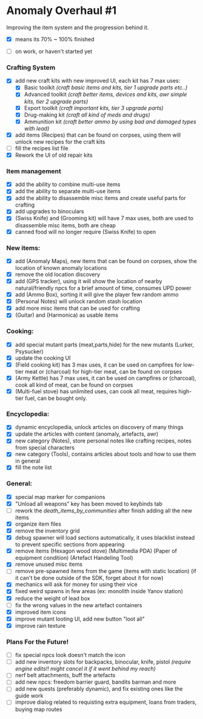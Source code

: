 # Anomaly Overhaul #1
Improving the item system and the progression behind it.
- [x] means its 70% ~ 100% finished
- [ ] on work, or haven't started yet




### Crafting System
- [x] add new craft kits with new improved UI, each kit has 7 max uses:
   - [x] Basic toolkit *(craft basic items and kits, tier 1 upgrade parts etc..)*
   - [x] Advanced toolkit *(craft better items, devices and kits, awr simple kits, tier 2 upgrade parts)*
   - [x] Export toolkit *(craft important kits, tier 3 upgrade parts)*
   - [x] Drug-making kit *(craft all kind of meds and drugs)*
   - [x] Ammunition kit *(craft better ammo by using bad and damaged types with lead)*
- [x] add items (Recipes) that can be found on corpses, using them will unlock new recipes for the craft kits
- [ ] fill the recipes list file
- [x] Rework the UI of old repair kits

### Item management
- [x] add the ability to combine multi-use items
- [x] add the ability to separate multi-use items
- [x] add the ability to disassemble misc items and create useful parts for crafting
- [x] add upgrades to binoculars
- [x] (Swiss Knife) and (Grooming kit) will have 7 max uses, both are used to disassemble misc items, both are cheap
- [x] canned food will no longer require (Swiss Knife) to open
 
### New items:
- [x] add (Anomaly Maps), new items that can be found on corpses, show the location of known anomaly locations
- [x] remove the old location discovery
- [x] add (GPS tracker), using it will show the location of nearby natural/friendly npcs for a brief amount of time, consumes UPD power
- [x] add (Ammo Box), sorting it will give the player few random ammo
- [x] (Personal Notes) will unlock random stash location
- [x] add more misc items that can be used for crafting
- [x] (Guitar) and (Harmonica) as usable items

### Cooking:
- [x] add special mutant parts (meat,parts,hide) for the new mutants (Lurker, Psysucker)
- [x] update the cooking UI
- [x] (Field cooking kit) has 3 max uses, it can be used on campfires for low-tier meat or (charcoal) for high-tier meat, can be found on corpses
- [x] (Army Kettle) has 7 max uses, it can be used on campfires or (charcoal), cook all kind of meat, can be found on corpses
- [x] (Multi-fuel stove) has unlimited uses, can cook all meat, requires high-tier fuel, can be bought only.

### Encyclopedia:
- [x] dynamic encyclopedia, unlock articles on discovery of many things
- [x] update the articles with content (anomaly, artefacts, awr)
- [x] new category (Notes), store personal notes like crafting recipes, notes from special characters
- [x] new category (Tools), contains articles about tools and how to use them in general
- [x] fill the note list

### General:
- [x] special map marker for companions
- [x] "Unload all weapons" key has been moved to keybinds tab
- [ ] rework the *death_items_by_communities* after finish adding all the new items
- [x] organize item files
- [x] remove the inventory grid
- [x] debug spawner will load sections automatically, it uses blacklist instead to prevent specific sections from appearing
- [x] remove items (Hexagon wood stove) (Multimedia PDA) (Paper of equipment condition) (Artefact Handeling Tool)
- [x] remove unused misc items
- [ ] remove pre-spawned items from the game (items with static location) (if it can't be done outside of the SDK, forget about it for now)
- [x] mechanics will ask for money for using their vice
- [x] fixed weird spawns in few areas (ex: monolith inside Yanov station)
- [x] reduce the weight of lead box
- [ ] fix the wrong values in the new artefact containers
- [x] improved item icons
- [x] improve mutant looting UI, add new button "loot all"
- [x] improve rain texture

### Plans For the Future!
- [ ] fix special npcs look doesn't match the icon
- [ ] add new inventory slots for backpacks, binocular, knife, pistol *(require engine edits!! might cancel it if it went behind my reach)*
- [ ] nerf belt attachments, buff the artefacts
- [ ] add new npcs: freedom barrier guard, bandits barman and more
- [ ] add new quests (preferably dynamic), and fix existing ones like the guide work
- [ ] improve dialog related to requisting extra equipment, loans from traders, buying map routes
